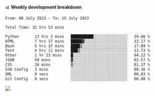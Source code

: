 📊 **Weekly development breakdown**
<!--START_SECTION:waka-->

```txt
From: 08 July 2023 - To: 15 July 2023

Total Time: 32 hrs 53 mins

Python       13 hrs 2 mins   ██████████░░░░░░░░░░░░░░░   39.66 %
HTML         7 hrs 17 mins   █████▓░░░░░░░░░░░░░░░░░░░   22.17 %
Bash         5 hrs 37 mins   ████▒░░░░░░░░░░░░░░░░░░░░   17.09 %
Text         4 hrs 11 mins   ███▒░░░░░░░░░░░░░░░░░░░░░   12.73 %
Other        1 hr 23 mins    █░░░░░░░░░░░░░░░░░░░░░░░░   04.22 %
JSON         50 mins         ▓░░░░░░░░░░░░░░░░░░░░░░░░   02.57 %
CSS          26 mins         ▒░░░░░░░░░░░░░░░░░░░░░░░░   01.37 %
SSH Config   3 mins          ░░░░░░░░░░░░░░░░░░░░░░░░░   00.16 %
XML          0 secs          ░░░░░░░░░░░░░░░░░░░░░░░░░   00.03 %
Git Config   0 secs          ░░░░░░░░░░░░░░░░░░░░░░░░░   00.00 %
```

<!--END_SECTION:waka-->
![](https://komarev.com/ghpvc/?username=callanwu)
